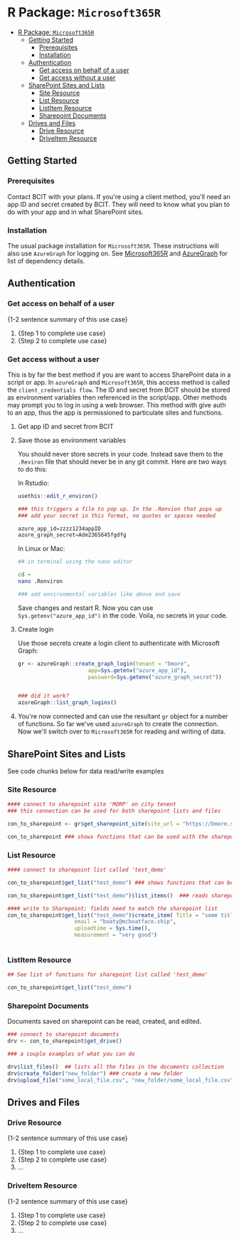 # R Package: `Microsoft365R`

<!-- TOC -->

- [R Package: `Microsoft365R`](#r-package-microsoft365r)
  - [Getting Started](#getting-started)
    - [Prerequisites](#prerequisites)
    - [Installation](#installation)
  - [Authentication](#authentication)
    - [Get access on behalf of a user](#get-access-on-behalf-of-a-user)
    - [Get access without a user](#get-access-without-a-user)
  - [SharePoint Sites and Lists](#sharepoint-sites-and-lists)
    - [Site Resource](#site-resource)
    - [List Resource](#list-resource)
    - [ListItem Resource](#listitem-resource)
    - [Sharepoint Documents](#sharepoint-documents)
  - [Drives and Files](#drives-and-files)
    - [Drive Resource](#drive-resource)
    - [DriveItem Resource](#driveitem-resource)

<!-- /TOC -->

## Getting Started

### Prerequisites

Contact BCIT with your plans. If you're using a client method, you'll need an app ID and secret created by BCIT. They will need to know what you plan to do with your app and in what SharePoint sites.

### Installation

The usual package installation for `Microsoft365R`. These instructions will also use `AzureGraph` for logging on. See [Microsoft365R](https://github.com/Azure/Microsoft365R) and [AzureGraph](https://github.com/Azure/AzureGraph) for list of dependency details.

## Authentication

### Get access on behalf of a user

{1-2 sentence summary of this use case}

1. {Step 1 to complete use case}
1. {Step 2 to complete use case}


### Get access without a user

This is by far the best method if you are want to access SharePoint data in a script or app. In `azureGraph` and `Microsoft365R`, this access method is called the `client_credentials flow`. The ID and secret from BCIT should be stored as environment variables then referenced in the script/app. Other methods may prompt you to log in using a web browser. This method with give auth to an app, thus the app is permissioned to particulate sites and functions.

1. Get app ID and secret from BCIT
1. Save those as environment variables


   You should never store secrets in your code. Instead save them to the `.Reviron` file that should never be in any git commit. Here are two ways to do this:

   In Rstudio:

   ```R
   usethis::edit_r_environ()

   ### this triggers a file to pop up. In the .Renvion that pops up 
   ### add your secret in this format, no quotes or spaces needed

   azure_app_id=zzzz1234appID
   azure_graph_secret=Ade2365645fgdfg

   ```

   In Linux or Mac:

   ```bash
   ## in terminal using the nano editor

   cd ~
   nano .Renviron

   ### add environmental variables like above and save

   ```


   Save changes and restart R. Now you can use `Sys.getenv("azure_app_id")` in the code. Voila, no secrets in your code.


1. Create login

   Use those secrets create a login client to authenticate with Microsoft Graph:

   ```R
   gr <- azureGraph::create_graph_login(tenant = "bmore", 
                         app=Sys.getenv("azure_app_id"), 
                         password=Sys.getenv("azure_graph_secret"))


   ### did it work?
   azureGraph::list_graph_logins()


   ```

1. You're now connected and can use the resultant `gr` object for a number of functions. So far we've used `azureGraph` to create the connection. Now we'll switch over to `Microsoft365R` for reading and writing of data.

## SharePoint Sites and Lists

See code chunks below for data read/write examples

### Site Resource

```R
#### connect to sharepoint site 'MORP' on city tenent
### this connection can be used for both sharepoint lists and files

con_to_sharepoint <- gr$get_sharepoint_site(site_url = "https://bmore.sharepoint.com/sites/MORP")

con_to_sharepoint ### shows functions that can be used with the sharepoint connection

```

### List Resource

```R
#### connect to sharepoint list called 'test_demo'

con_to_sharepoint$get_list("test_demo") ### shows functions that can be performed

con_to_sharepoint$get_list("test_demo")$list_items()  ### reads sharepoint list as dataframe!

#### write to Sharepoint; fields need to match the sharepoint list
con_to_sharepoint$get_list("test_demo")$create_item( Title = "some title",  
                     email = "boaty@mcboatface.ship",  
                     uploadtime = Sys.time(),
                     measurement = "very good")
                     
```

### ListItem Resource

```R
## See list of functions for sharepoint list called 'test_demo'

con_to_sharepoint$get_list("test_demo") 
```

### Sharepoint Documents

Documents saved on sharepoint can be read, created, and edited.

```R
### connect to sharepoint documents
drv <- con_to_sharepoint$get_drive() 

### a couple examples of what you can do

drv$list_files()  ## lists all the files in the documents collection
drv$create_folder("new_folder") ### create a new folder
drv$upload_file("some_local_file.csv", "new_folder/some_local_file.csv") ## writes file. This assumes the file is in the cwd 

```


## Drives and Files

### Drive Resource

{1-2 sentence summary of this use case}

1. {Step 1 to complete use case}
1. {Step 2 to complete use case}
1. ... <!-- number of steps and use cases may vary -->

### DriveItem Resource

{1-2 sentence summary of this use case}

1. {Step 1 to complete use case}
1. {Step 2 to complete use case}
1. ... <!-- number of steps and use cases may vary -->
